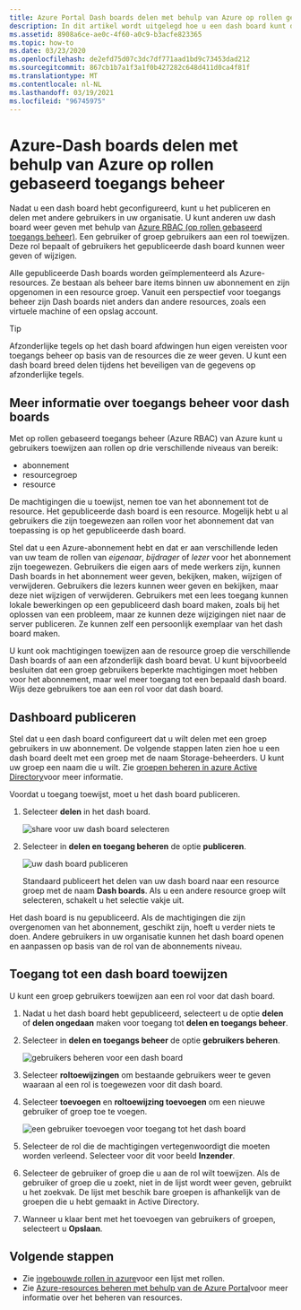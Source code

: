 ```yaml
---
title: Azure Portal Dash boards delen met behulp van Azure op rollen gebaseerd toegangs beheer
description: In dit artikel wordt uitgelegd hoe u een dash board kunt delen in de Azure Portal met behulp van Azure op rollen gebaseerd toegangs beheer.
ms.assetid: 8908a6ce-ae0c-4f60-a0c9-b3acfe823365
ms.topic: how-to
ms.date: 03/23/2020
ms.openlocfilehash: de2efd75d07c3dc7df771aad1bd9c73453dad212
ms.sourcegitcommit: 867cb1b7a1f3a1f0b427282c648d411d0ca4f81f
ms.translationtype: MT
ms.contentlocale: nl-NL
ms.lasthandoff: 03/19/2021
ms.locfileid: "96745975"
---
```

# <a name="share-azure-dashboards-by-using-azure-role-based-access-control"></a>Azure-Dash boards delen met behulp van Azure op rollen gebaseerd toegangs beheer

Nadat u een dash board hebt geconfigureerd, kunt u het publiceren en delen met andere gebruikers in uw organisatie. U kunt anderen uw dash board weer geven met behulp van [Azure RBAC (op rollen gebaseerd toegangs beheer)](../role-based-access-control/role-assignments-portal.md). Een gebruiker of groep gebruikers aan een rol toewijzen. Deze rol bepaalt of gebruikers het gepubliceerde dash board kunnen weer geven of wijzigen.

Alle gepubliceerde Dash boards worden geïmplementeerd als Azure-resources. Ze bestaan als beheer bare items binnen uw abonnement en zijn opgenomen in een resource groep. Vanuit een perspectief voor toegangs beheer zijn Dash boards niet anders dan andere resources, zoals een virtuele machine of een opslag account.

> [!TIP]
> Afzonderlijke tegels op het dash board afdwingen hun eigen vereisten voor toegangs beheer op basis van de resources die ze weer geven. U kunt een dash board breed delen tijdens het beveiligen van de gegevens op afzonderlijke tegels.
> 
> 

## <a name="understanding-access-control-for-dashboards"></a>Meer informatie over toegangs beheer voor dash boards

Met op rollen gebaseerd toegangs beheer (Azure RBAC) van Azure kunt u gebruikers toewijzen aan rollen op drie verschillende niveaus van bereik:

* abonnement
* resourcegroep
* resource

De machtigingen die u toewijst, nemen toe van het abonnement tot de resource. Het gepubliceerde dash board is een resource. Mogelijk hebt u al gebruikers die zijn toegewezen aan rollen voor het abonnement dat van toepassing is op het gepubliceerde dash board.

Stel dat u een Azure-abonnement hebt en dat er aan verschillende leden van uw team de rollen van *eigenaar*, *bijdrager* of *lezer* voor het abonnement zijn toegewezen. Gebruikers die eigen aars of mede werkers zijn, kunnen Dash boards in het abonnement weer geven, bekijken, maken, wijzigen of verwijderen. Gebruikers die lezers kunnen weer geven en bekijken, maar deze niet wijzigen of verwijderen. Gebruikers met een lees toegang kunnen lokale bewerkingen op een gepubliceerd dash board maken, zoals bij het oplossen van een probleem, maar ze kunnen deze wijzigingen niet naar de server publiceren. Ze kunnen zelf een persoonlijk exemplaar van het dash board maken.

U kunt ook machtigingen toewijzen aan de resource groep die verschillende Dash boards of aan een afzonderlijk dash board bevat. U kunt bijvoorbeeld besluiten dat een groep gebruikers beperkte machtigingen moet hebben voor het abonnement, maar wel meer toegang tot een bepaald dash board. Wijs deze gebruikers toe aan een rol voor dat dash board.

## <a name="publish-dashboard"></a>Dashboard publiceren

Stel dat u een dash board configureert dat u wilt delen met een groep gebruikers in uw abonnement. De volgende stappen laten zien hoe u een dash board deelt met een groep met de naam Storage-beheerders. U kunt uw groep een naam die u wilt. Zie [groepen beheren in azure Active Directory](../active-directory/fundamentals/active-directory-groups-create-azure-portal.md)voor meer informatie.

Voordat u toegang toewijst, moet u het dash board publiceren.

1. Selecteer **delen** in het dash board.

    ![share voor uw dash board selecteren](./media/azure-portal-dashboard-share-access/share-dashboard-for-access-control.png)

1. Selecteer in **delen en toegang beheren** de optie **publiceren**.

    ![uw dash board publiceren](./media/azure-portal-dashboard-share-access/publish-dashboard-for-access-control.png)

     Standaard publiceert het delen van uw dash board naar een resource groep met de naam **Dash boards**. Als u een andere resource groep wilt selecteren, schakelt u het selectie vakje uit.

Het dash board is nu gepubliceerd. Als de machtigingen die zijn overgenomen van het abonnement, geschikt zijn, hoeft u verder niets te doen. Andere gebruikers in uw organisatie kunnen het dash board openen en aanpassen op basis van de rol van de abonnements niveau.

## <a name="assign-access-to-a-dashboard"></a>Toegang tot een dash board toewijzen

U kunt een groep gebruikers toewijzen aan een rol voor dat dash board.

1. Nadat u het dash board hebt gepubliceerd, selecteert u de optie **delen** of **delen ongedaan** maken voor toegang tot **delen en toegangs beheer**.

1. Selecteer in **delen en toegangs beheer** de optie **gebruikers beheren**.

    ![gebruikers beheren voor een dash board](./media/azure-portal-dashboard-share-access/manage-users-for-access-control.png)

1. Selecteer **roltoewijzingen** om bestaande gebruikers weer te geven waaraan al een rol is toegewezen voor dit dash board.

1. Selecteer **toevoegen** en **roltoewijzing toevoegen** om een nieuwe gebruiker of groep toe te voegen.

    ![een gebruiker toevoegen voor toegang tot het dash board](./media/azure-portal-dashboard-share-access/manage-users-existing-users.png)

1. Selecteer de rol die de machtigingen vertegenwoordigt die moeten worden verleend. Selecteer voor dit voor beeld **Inzender**.

1. Selecteer de gebruiker of groep die u aan de rol wilt toewijzen. Als de gebruiker of groep die u zoekt, niet in de lijst wordt weer geven, gebruikt u het zoekvak. De lijst met beschik bare groepen is afhankelijk van de groepen die u hebt gemaakt in Active Directory.

1. Wanneer u klaar bent met het toevoegen van gebruikers of groepen, selecteert u **Opslaan**.

## <a name="next-steps"></a>Volgende stappen

* Zie [ingebouwde rollen in azure](../role-based-access-control/built-in-roles.md)voor een lijst met rollen.
* Zie [Azure-resources beheren met behulp van de Azure Portal](../azure-resource-manager/management/manage-resources-portal.md)voor meer informatie over het beheren van resources.